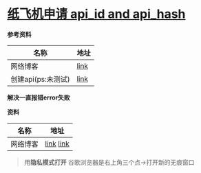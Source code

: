 # [纸飞机申请 api_id and api_hash](https://my.telegram.org/)

**参考资料**

| 名称               | 地址                                                         |
| ------------------ | ------------------------------------------------------------ |
| 网络博客           | [link](https://telegramcn123.com/post/telegram%e5%a6%82%e4%bd%95%e5%88%9b%e5%bb%baapi%e8%8e%b7%e5%8f%96api_id%e5%92%8capi_hash%e6%95%99%e7%a8%8b) |
| 创建api(ps:未测试) | [link](https://github.com/tiann/KernelSU/blob/main/scripts/ksubot.py) |



**解决一直报错error失败**

**资料**

| 名称     | 地址                                                         |
| -------- | ------------------------------------------------------------ |
| 网络博客 | [link](https://www.nodeseek.com/post-1350-1)  [link](https://cloud.tencent.com/developer/ask/sof/107643322) |

> 用**隐私模式打开**    谷歌浏览器是右上角三个点->打开新的无痕窗口